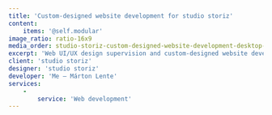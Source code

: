```yaml
---
title: 'Custom-designed website development for studio storiz'
content:
    items: '@self.modular'
image_ratio: ratio-16x9
media_order: studio-storiz-custom-designed-website-development-desktop-1.jpg
excerpt: 'Web UI/UX design supervision and custom-designed website development with Perch CMS integration for studio storiz, a design office in Budapest.'
client: 'studio storiz'
designer: 'studio storiz'
developer: 'Me – Márton Lente'
services:
    -
        service: 'Web development'
---
```


